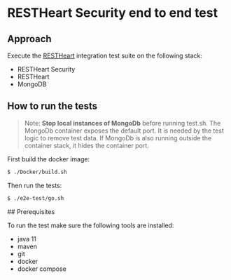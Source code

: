 # RESTHeart Security end to end test

## Approach

Execute the [RESTHeart](https://restheart.org) integration test suite on the following stack:

- RESTHeart Security
- RESTHeart
- MongoDB

## How to run the tests

> Note: **Stop local instances of MongoDb** before running test.sh. The MongoDb container exposes the default port. It is needed by the test logic to remove test data. If MongoDb is also running outside the container stack, it hides the container port.

First build the docker image:

```bash
$ ./Docker/build.sh
```

Then run the tests:

```bash
$ ./e2e-test/go.sh
```

## Prerequisites

To run the test make sure the following tools are installed:

- java 11
- maven
- git
- docker
- docker compose